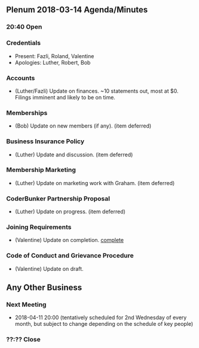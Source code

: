 ## Plenum 2018-03-14 Agenda/Minutes

### 20:40 Open

### Credentials
- Present: Fazli, Roland, Valentine
- Apologies: Luther, Robert, Bob

### Accounts
- (Luther/Fazli) Update on finances. ~10 statements out, most at $0. Filings imminent and likely to be on time.

### Memberships
- (Bob) Update on new members (if any). (item deferred)

### Business Insurance Policy
- (Luther) Update and discussion. (item deferred)

### Membership Marketing
- (Luther) Update on marketing work with Graham. (item deferred)

### CoderBunker Partnership Proposal
- (Luther) Update on progress. (item deferred)

### Joining Requirements
- (Valentine) Update on completion. [complete](https://hackerspace.sg/membership/MembershipAgreement.pdf)

### Code of Conduct and Grievance Procedure
- (Valentine) Update on draft.

## Any Other Business

### Next Meeting
- 2018-04-11 20:00 (tentatively scheduled for 2nd Wednesday of every month, but subject to change depending on the schedule of key people)

### ??:?? Close
